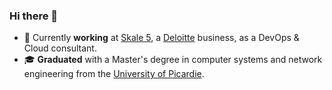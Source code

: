 ### Hi there 👋

- 🔭 Currently **working** at [Skale 5](https://skale-5.com/), a [Deloitte](www2.deloitte.com) business, as a DevOps & Cloud consultant.
- 🎓 **Graduated** with a Master's degree in computer systems and network engineering from the [University of Picardie](https://www.u-picardie.fr/formation/catalogue/master-informatique/master-ingenierie-systemes-reseaux-informatiques-m2).

<!--
**tanguynicolas/tanguynicolas** is a ✨ _special_ ✨ repository because its `README.md` (this file) appears on your GitHub profile.

Here are some ideas to get you started:

- 🔭 I’m currently working on ...
- 🌱 I’m currently learning ...
- 👯 I’m looking to collaborate on ...
- 🤔 I’m looking for help with ...
- 💬 Ask me about ...
- 📫 How to reach me: ...
- 😄 Pronouns: ...
- ⚡ Fun fact: ...
-->
